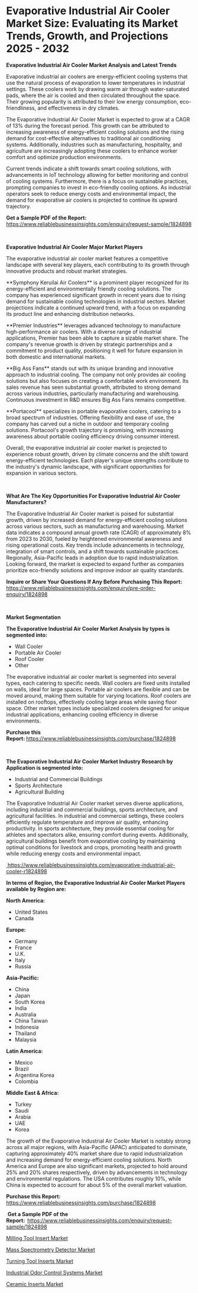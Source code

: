 <p><h1>Evaporative Industrial Air Cooler Market Size: Evaluating its Market Trends, Growth, and Projections 2025 - 2032</h1></p><p><strong>Evaporative Industrial Air Cooler Market Analysis and Latest Trends</strong></p>
<p><p>Evaporative industrial air coolers are energy-efficient cooling systems that use the natural process of evaporation to lower temperatures in industrial settings. These coolers work by drawing warm air through water-saturated pads, where the air is cooled and then circulated throughout the space. Their growing popularity is attributed to their low energy consumption, eco-friendliness, and effectiveness in dry climates.</p><p>The Evaporative Industrial Air Cooler Market is expected to grow at a CAGR of 13% during the forecast period. This growth can be attributed to increasing awareness of energy-efficient cooling solutions and the rising demand for cost-effective alternatives to traditional air conditioning systems. Additionally, industries such as manufacturing, hospitality, and agriculture are increasingly adopting these coolers to enhance worker comfort and optimize production environments.</p><p>Current trends indicate a shift towards smart cooling solutions, with advancements in IoT technology allowing for better monitoring and control of cooling systems. Furthermore, there is a focus on sustainable practices, prompting companies to invest in eco-friendly cooling options. As industrial operators seek to reduce energy costs and environmental impact, the demand for evaporative air coolers is projected to continue its upward trajectory.</p></p>
<p><strong>Get a Sample PDF of the Report:&nbsp;</strong> <a href="https://www.reliablebusinessinsights.com/enquiry/request-sample/1824898?utm_campaign=84&utm_medium=2&utm_source=Github&utm_content=ia&utm_term=18022025&utm_id=evaporative-industrial-air-cooler">https://www.reliablebusinessinsights.com/enquiry/request-sample/1824898</a></p>
<p>&nbsp;</p>
<p><strong>Evaporative Industrial Air Cooler Major Market Players</strong></p>
<p><p>The evaporative industrial air cooler market features a competitive landscape with several key players, each contributing to its growth through innovative products and robust market strategies.</p><p>**Symphony Keruilai Air Coolers** is a prominent player recognized for its energy-efficient and environmentally friendly cooling solutions. The company has experienced significant growth in recent years due to rising demand for sustainable cooling technologies in industrial sectors. Market projections indicate a continued upward trend, with a focus on expanding its product line and enhancing distribution networks.</p><p>**Premier Industries** leverages advanced technology to manufacture high-performance air coolers. With a diverse range of industrial applications, Premier has been able to capture a sizable market share. The company's revenue growth is driven by strategic partnerships and a commitment to product quality, positioning it well for future expansion in both domestic and international markets.</p><p>**Big Ass Fans** stands out with its unique branding and innovative approach to industrial cooling. The company not only provides air cooling solutions but also focuses on creating a comfortable work environment. Its sales revenue has seen substantial growth, attributed to strong demand across various industries, particularly manufacturing and warehousing. Continuous investment in R&D ensures Big Ass Fans remains competitive.</p><p>**Portacool** specializes in portable evaporative coolers, catering to a broad spectrum of industries. Offering flexibility and ease of use, the company has carved out a niche in outdoor and temporary cooling solutions. Portacool's growth trajectory is promising, with increasing awareness about portable cooling efficiency driving consumer interest.</p><p>Overall, the evaporative industrial air cooler market is projected to experience robust growth, driven by climate concerns and the shift toward energy-efficient technologies. Each player's unique strengths contribute to the industry's dynamic landscape, with significant opportunities for expansion in various sectors.</p></p>
<p>&nbsp;</p>
<p><strong>What Are The Key Opportunities For Evaporative Industrial Air Cooler Manufacturers?</strong></p>
<p><p>The Evaporative Industrial Air Cooler market is poised for substantial growth, driven by increased demand for energy-efficient cooling solutions across various sectors, such as manufacturing and warehousing. Market data indicates a compound annual growth rate (CAGR) of approximately 8% from 2023 to 2030, fueled by heightened environmental awareness and rising operational costs. Key trends include advancements in technology, integration of smart controls, and a shift towards sustainable practices. Regionally, Asia-Pacific leads in adoption due to rapid industrialization. Looking forward, the market is expected to expand further as companies prioritize eco-friendly solutions and improve indoor air quality standards.</p></p>
<p><strong>Inquire or Share Your Questions If Any Before Purchasing This Report:</strong> <a href="https://www.reliablebusinessinsights.com/enquiry/pre-order-enquiry/1824898?utm_campaign=84&utm_medium=2&utm_source=Github&utm_content=ia&utm_term=18022025&utm_id=evaporative-industrial-air-cooler">https://www.reliablebusinessinsights.com/enquiry/pre-order-enquiry/1824898</a></p>
<p>&nbsp;</p>
<p><strong>Market Segmentation</strong></p>
<p><strong>The Evaporative Industrial Air Cooler Market Analysis by types is segmented into:</strong></p>
<p><ul><li>Wall Cooler</li><li>Portable Air Cooler</li><li>Roof Cooler</li><li>Other</li></ul></p>
<p><p>The evaporative industrial air cooler market is segmented into several types, each catering to specific needs. Wall coolers are fixed units installed on walls, ideal for large spaces. Portable air coolers are flexible and can be moved around, making them suitable for varying locations. Roof coolers are installed on rooftops, effectively cooling large areas while saving floor space. Other market types include specialized coolers designed for unique industrial applications, enhancing cooling efficiency in diverse environments.</p></p>
<p><strong>Purchase this Report:&nbsp;</strong><a href="https://www.reliablebusinessinsights.com/purchase/1824898?utm_campaign=84&utm_medium=2&utm_source=Github&utm_content=ia&utm_term=18022025&utm_id=evaporative-industrial-air-cooler">https://www.reliablebusinessinsights.com/purchase/1824898</a></p>
<p>&nbsp;</p>
<p><strong>The Evaporative Industrial Air Cooler Market Industry Research by Application is segmented into:</strong></p>
<p><ul><li>Industrial and Commercial Buildings</li><li>Sports Architecture</li><li>Agricultural Building</li></ul></p>
<p><p>The Evaporative Industrial Air Cooler market serves diverse applications, including industrial and commercial buildings, sports architecture, and agricultural facilities. In industrial and commercial settings, these coolers efficiently regulate temperature and improve air quality, enhancing productivity. In sports architecture, they provide essential cooling for athletes and spectators alike, ensuring comfort during events. Additionally, agricultural buildings benefit from evaporative cooling by maintaining optimal conditions for livestock and crops, promoting health and growth while reducing energy costs and environmental impact.</p></p>
<p><a href="https://www.reliablebusinessinsights.com/evaporative-industrial-air-cooler-r1824898?utm_campaign=84&utm_medium=2&utm_source=Github&utm_content=ia&utm_term=18022025&utm_id=evaporative-industrial-air-cooler">&nbsp;https://www.reliablebusinessinsights.com/evaporative-industrial-air-cooler-r1824898</a></p>
<p><strong>In terms of Region, the Evaporative Industrial Air Cooler Market Players available by Region are:</strong></p>
<p>
    <p> <strong> North America: </strong>
        <ul>
            <li>United States</li>
            <li>Canada</li>
        </ul>
        </p> 
    <p> <strong> Europe: </strong>
        <ul>
            <li>Germany</li>
            <li>France</li>
            <li>U.K.</li>
            <li>Italy</li>
            <li>Russia</li>
        </ul>
        </p> 
    <p> <strong> Asia-Pacific: </strong>
        <ul>
            <li>China</li>
            <li>Japan</li>
            <li>South Korea</li>
            <li>India</li>
            <li>Australia</li>
            <li>China Taiwan</li>
            <li>Indonesia</li>
            <li>Thailand</li>
            <li>Malaysia</li>
        </ul>
        </p> 
    <p> <strong> Latin America: </strong>
        <ul>
            <li>Mexico</li>
            <li>Brazil</li>
            <li>Argentina Korea</li>
            <li>Colombia</li>
        </ul>
        </p> 
    <p> <strong> Middle East & Africa: </strong>
        <ul>
            <li>Turkey</li>
            <li>Saudi</li>
            <li>Arabia</li>
            <li>UAE</li>
            <li>Korea</li>
        </ul>
    </p>
    </p>
<p><p>The growth of the Evaporative Industrial Air Cooler Market is notably strong across all major regions, with Asia-Pacific (APAC) anticipated to dominate, capturing approximately 40% market share due to rapid industrialization and increasing demand for energy-efficient cooling solutions. North America and Europe are also significant markets, projected to hold around 25% and 20% shares respectively, driven by advancements in technology and environmental regulations. The USA contributes roughly 10%, while China is expected to account for about 5% of the overall market valuation.</p></p>
<p><strong>Purchase this Report: </strong><a href="https://www.reliablebusinessinsights.com/purchase/1824898?utm_campaign=84&utm_medium=2&utm_source=Github&utm_content=ia&utm_term=18022025&utm_id=evaporative-industrial-air-cooler">https://www.reliablebusinessinsights.com/purchase/1824898</a></p>
<p>&nbsp;<strong>Get a Sample PDF of the Report:&nbsp;&nbsp;</strong><a href="https://www.reliablebusinessinsights.com/enquiry/request-sample/1824898?utm_campaign=84&utm_medium=2&utm_source=Github&utm_content=ia&utm_term=18022025&utm_id=evaporative-industrial-air-cooler">https://www.reliablebusinessinsights.com/enquiry/request-sample/1824898</a></p>
<p><strong></strong></p>
<p><p><a href="https://github.com/pidlisseas/Market-Research-Report-List-1/blob/main/milling-tool-insert-market.md?utm_campaign=84&utm_medium=2&utm_source=Github&utm_content=ia&utm_term=18022025&utm_id=evaporative-industrial-air-cooler">Milling Tool Insert Market</a></p><p><a href="https://github.com/gyenesephacy/Market-Research-Report-List-1/blob/main/mass-spectrometry-detector-market.md?utm_campaign=84&utm_medium=2&utm_source=Github&utm_content=ia&utm_term=18022025&utm_id=evaporative-industrial-air-cooler">Mass Spectrometry Detector Market</a></p><p><a href="https://github.com/kaddahblejc/Market-Research-Report-List-1/blob/main/turning-tool-inserts-market.md?utm_campaign=84&utm_medium=2&utm_source=Github&utm_content=ia&utm_term=18022025&utm_id=evaporative-industrial-air-cooler">Turning Tool Inserts Market</a></p><p><a href="https://github.com/tsininazzy/Market-Research-Report-List-1/blob/main/industrial-odor-control-systems-market.md?utm_campaign=84&utm_medium=2&utm_source=Github&utm_content=ia&utm_term=18022025&utm_id=evaporative-industrial-air-cooler">Industrial Odor Control Systems Market</a></p><p><a href="https://github.com/chkrselia/Market-Research-Report-List-1/blob/main/ceramic-inserts-market.md?utm_campaign=84&utm_medium=2&utm_source=Github&utm_content=ia&utm_term=18022025&utm_id=evaporative-industrial-air-cooler">Ceramic Inserts Market</a></p></p>